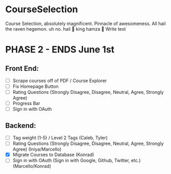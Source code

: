# CourseSelection

Course Selection, absolutely magnificent. Pinnacle of awesomeness.
All hail the raven hegemon. uh no. hail 👑 king hamza 👑
Write test


# PHASE 2 - ENDS June 1st
## Front End:
- [ ] Scrape courses off of PDF / Course Explorer 
- [ ] Fix Homepage Button
- [ ] Rating Questions (Strongly Disagree, Disagree, Neutral, Agree, Strongly Agree)
- [ ] Progress Bar
- [ ] Sign in with OAuth

## Backend:
- [ ] Tag weight (1-5) / Level 2 Tags (Caleb, Tyler)
- [ ] Rating Questions (Strongly Disagree, Disagree, Neutral, Agree, Strongly Agree) (Iniya/Marcello)
- [x] Migrate Courses to Database (Konrad)
- [ ] Sign in with OAuth (Sign in with Google, Github, Twitter, etc.) (Marcello/Konrad)
